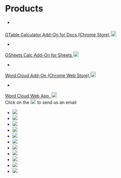 # Products
 
* <div class="row">
<div class="col-xs-4"> <a href="https://chrome.google.com/webstore/detail/table-calculator/fknnekoeejdjcbdokeinngldblilkedp?hl=en" target="_blank">GTable Calculator Add-On for Docs (Chrome Store)&nbsp;</a><a target="_blank" href="mailto:tcalc@li60.zendesk.com?Subject=Table%20Calculator" target="_top"><img height="18" width="18" src="https://cdn4.iconfinder.com/data/icons/miu/24/common-email-envelope-mail-glyph-128.png"> <span class="glyphicon glyphicon-envelope" aria-hidden="true"></span></a>
</div>
</div>

* <div class="row">
<div class="col-xs-4"> <a href="https://chrome.google.com/webstore/detail/gsheets-calc/ojfmgmplohpjbjnmddbncmeogpfjnfma?utm_source=permalink" target="_blank">GSheets Calc Add-On for Sheets&nbsp;</a><a target="_blank" href="mailto:gsheetscalc@li60.zendesk.com?Subject=GSheets%20Calc" target="_top"><img height="18" width="18" src="https://cdn4.iconfinder.com/data/icons/miu/24/common-email-envelope-mail-glyph-128.png"><span class="glyphicon glyphicon-envelope" aria-hidden="true"></span></a>
</div>
</div>
          
* <div class="row">
<div class="col-xs-12"> <a href="https://chrome.google.com/webstore/detail/word-cloud-generator/alhnlhbhnklajhmccemipdbaifocepab?authuser=0" target="_blank">Word Cloud Add-On (Chrome Web Store) </a><a target="_blank" href="mailto:wordcloudaddon@li60.zendesk.com?Subject=Word%20Cloud%20Add-On" target="_top"><img height="18" width="18" src="https://cdn4.iconfinder.com/data/icons/miu/24/common-email-envelope-mail-glyph-128.png"><span class="glyphicon glyphicon-envelope" aria-hidden="true"></span></a>
</div>
</div>

* <div class="row">
<div class="col-xs-12"> <a href="http://bit.ly/li60tagcloud" target="_blank">Word Cloud Web App &nbsp;</a><a target="_blank" href="mailto:wordcloudwebapp@li60.zendesk.com?Subject=Word%20Cloud%20Web%20App" target="_top"><img height="18" width="18" src="https://cdn4.iconfinder.com/data/icons/miu/24/common-email-envelope-mail-glyph-128.png"><span class="glyphicon glyphicon-envelope" aria-hidden="true"></span></a>
</div>
</div> 
           
           
<div class="row">
Click on the <img height="18" width="18" src="https://cdn4.iconfinder.com/data/icons/miu/24/common-email-envelope-mail-glyph-128.png"> to send us an email
</div>
</div>          
  
<div id="bottom" class="sidebar bottom">

<ul class="share-buttons">
  <li><a href="https://www.facebook.com/sharer/sharer.php?u=http%3A%2F%2Flearnin60seconds.com&t=Learn.%20Tech.%20Fast." title="Share on Facebook" onclick="ga('send', 'event', 'link', 'click', 'FB share Li60 webpage');" target="_blank"><img src="http://abir.x10.mx/images/add-ons/social/Facebook.png"></a></li>
  <li><a href="https://twitter.com/intent/tweet?source=http%3A%2F%2Flearnin60seconds.com&text=Learn.%20Tech.%20Fast.:%20http%3A%2F%2Flearnin60seconds.com&via=learnin60" onclick="ga('send', 'event', 'link', 'click', 'Twitter share Li60 webpage');" target="_blank" title="Tweet"><img src="http://abir.x10.mx/images/add-ons/social/Twitter.png"></a></li>
  <li><a href="https://plus.google.com/share?url=http%3A%2F%2Flearnin60seconds.com" target="_blank" onclick="ga('send', 'event', 'link', 'click', 'G+ share Li60 webpage');" title="Share on Google+"><img src="http://abir.x10.mx/images/add-ons/social/Google+.png"></a></li>
  <li><a href="http://www.tumblr.com/share?v=3&u=http%3A%2F%2Flearnin60seconds.com&t=Learn.%20Tech.%20Fast.&s=" target="_blank" onclick="ga('send', 'event', 'link', 'click', 'TumblrB share Li60 webpage');" title="Post to Tumblr"><img src="http://abir.x10.mx/images/add-ons/social/Tumblr.png"></a></li>
  
  <li><a href="http://pinterest.com/pin/create/button/?url=http%3A%2F%2Flearnin60seconds.com&description=" target="_blank" onclick="ga('send', 'event', 'link', 'click', 'Pinterest share Li60 webpage');" title="Pin it"><img src="http://abir.x10.mx/images/add-ons/social/Pinterest.png"></a></li>
  <li><a href="https://getpocket.com/save?url=http%3A%2F%2Flearnin60seconds.com&title=Learn.%20Tech.%20Fast." onclick="ga('send', 'event', 'link', 'click', 'Pocket share Li60 webpage');" target="_blank" title="Add to Pocket"><img src="http://abir.x10.mx/images/add-ons/social/Pocket.png"></a></li>
 
 
 
  <li><a href="http://www.reddit.com/submit?url=http%3A%2F%2Flearnin60seconds.com&title=Learn.%20Tech.%20Fast." onclick="ga('send', 'event', 'link', 'click', 'Reddit share Li60 webpage');" target="_blank" title="Submit to Reddit"><img src="http://abir.x10.mx/images/add-ons/social/Reddit.png"></a></li>
  <li><a href="http://www.linkedin.com/shareArticle?mini=true&url=http%3A%2F%2Flearnin60seconds.com&title=Learn.%20Tech.%20Fast.&summary=&source=http%3A%2F%2Flearnin60seconds.com" onclick="ga('send', 'event', 'link', 'click', 'LinkedIn share Li60 webpage');" target="_blank" title="Share on LinkedIn"><img src="http://abir.x10.mx/images/add-ons/social/LinkedIn.png"></a></li>
  <li><a href="http://wordpress.com/press-this.php?u=http%3A%2F%2Flearnin60seconds.com&t=Learn.%20Tech.%20Fast.&s=" target="_blank" onclick="ga('send', 'event', 'link', 'click', 'WP share Li60 webpage');"title="Publish on WordPress"><img src="http://abir.x10.mx/images/add-ons/social/Wordpress.png"></a></li>
  <li><a href="https://pinboard.in/popup_login/?url=http%3A%2F%2Flearnin60seconds.com&title=Learn.%20Tech.%20Fast.&description=" target="_blank" onclick="ga('send', 'event', 'link', 'click', 'PB share Li60 webpage');" title="Save to Pinboard"><img src="http://abir.x10.mx/images/add-ons/social/Pinboard.png"></a></li>
  <li><a href="mailto:?subject=Learn.%20Tech.%20Fast.&body=:%20http%3A%2F%2Flearnin60seconds.com" target="_blank" onclick="ga('send', 'event', 'link', 'click', 'Email share Li60 webpage');" title="Email"><img src="http://abir.x10.mx/images/add-ons/social/Email.png"></a></li>

 

</ul>
